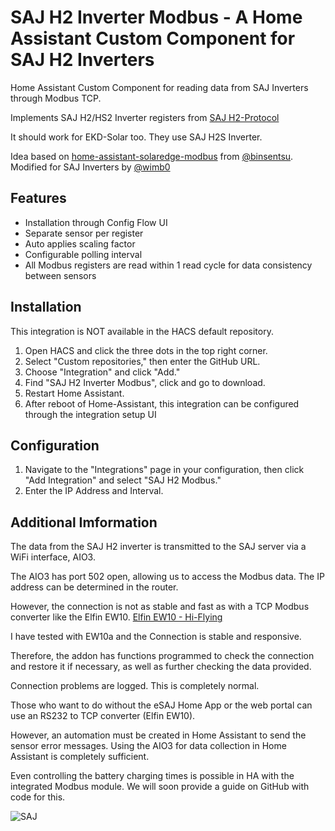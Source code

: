 # SAJ H2 Inverter Modbus - A Home Assistant Custom Component for SAJ H2 Inverters

Home Assistant Custom Component for reading data from SAJ Inverters through Modbus TCP.

Implements SAJ H2/HS2 Inverter registers from [SAJ H2-Protocol](https://github.com/stanus74/home-assistant-saj-h2-modbus/blob/main/saj-h2-modbus.zip)

It should work for EKD-Solar too. They use SAJ H2S Inverter.

Idea based on [home-assistant-solaredge-modbus](https://github.com/binsentsu/home-assistant-solaredge-modbus) from [@binsentsu](https://github.com/binsentsu). Modified for SAJ Inverters by [@wimb0](https://github.com/wimb0)

## Features

- Installation through Config Flow UI
- Separate sensor per register
- Auto applies scaling factor
- Configurable polling interval
- All Modbus registers are read within 1 read cycle for data consistency between sensors

## Installation

This integration is NOT available in the HACS default repository.

1. Open HACS and click the three dots in the top right corner.
2. Select "Custom repositories," then enter the GitHub URL.
3. Choose "Integration" and click "Add."
4. Find "SAJ H2 Inverter Modbus", click and go to download.
5. Restart Home Assistant.
6. After reboot of Home-Assistant, this integration can be configured through the integration setup UI

## Configuration

1. Navigate to the "Integrations" page in your configuration, then click "Add Integration" and select "SAJ H2 Modbus."
2. Enter the IP Address and Interval.


## Additional Imformation

The data from the SAJ H2 inverter is transmitted to the SAJ server via a WiFi interface, AIO3.

The AIO3 has port 502 open, allowing us to access the Modbus data. The IP address can be determined in the router.

However, the connection is not as stable and fast as with a TCP Modbus converter like the Elfin EW10. [Elfin EW10 - Hi-Flying](http://www.hi-flying.com/elfin-ew10-elfin-ew11)

I have tested with EW10a and the Connection is stable and responsive.

Therefore, the addon has functions programmed to check the connection and restore it if necessary, as well as further checking the data provided.

Connection problems are logged. This is completely normal.

Those who want to do without the eSAJ Home App or the web portal can use an RS232 to TCP converter (Elfin EW10).

However, an automation must be created in Home Assistant to send the sensor error messages.
Using the AIO3 for data collection in Home Assistant is completely sufficient.

Even controlling the battery charging times is possible in HA with the integrated Modbus module.
We will soon provide a guide on GitHub with code for this.


![SAJ](https://github.com/stanus74/home-assistant-saj-h2-modbus/raw/main/images/saj_h2_modbus/logo.png)
